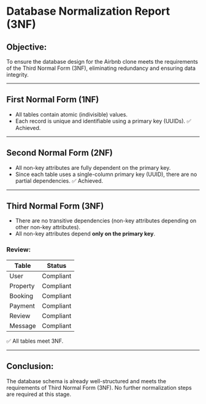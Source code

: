 # Database Normalization Report (3NF)

## Objective:
To ensure the database design for the Airbnb clone meets the requirements of the Third Normal Form (3NF), eliminating redundancy and ensuring data integrity.

---

## First Normal Form (1NF)

- All tables contain atomic (indivisible) values.
- Each record is unique and identifiable using a primary key (UUIDs).
✅ Achieved.

---

## Second Normal Form (2NF)

- All non-key attributes are fully dependent on the primary key.
- Since each table uses a single-column primary key (UUID), there are no partial dependencies.
✅ Achieved.

---

## Third Normal Form (3NF)

- There are no transitive dependencies (non-key attributes depending on other non-key attributes).
- All non-key attributes depend **only on the primary key**.

### Review:

| Table      | Status |
|-----------|--------|
| User      | Compliant |
| Property  | Compliant |
| Booking   | Compliant |
| Payment   | Compliant |
| Review    | Compliant |
| Message   | Compliant |

✅ All tables meet 3NF.

---

## Conclusion:

The database schema is already well-structured and meets the requirements of Third Normal Form (3NF). No further normalization steps are required at this stage.

